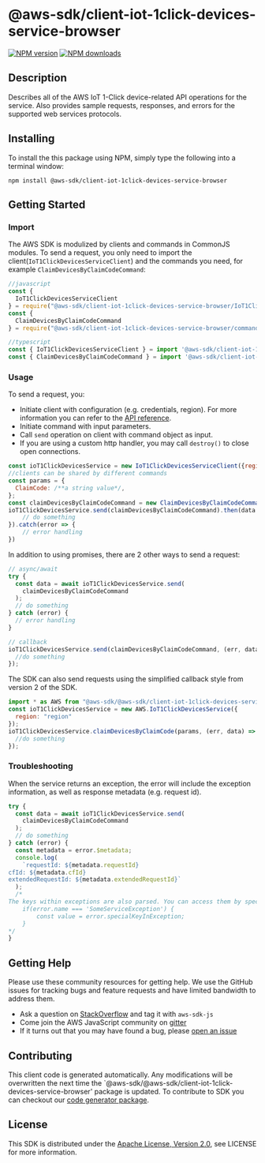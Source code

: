 # @aws-sdk/client-iot-1click-devices-service-browser

[![NPM version](https://img.shields.io/npm/v/@aws-sdk/client-iot-1click-devices-service-browser/preview.svg)](https://www.npmjs.com/package/@aws-sdk/client-iot-1click-devices-service-browser)
[![NPM downloads](https://img.shields.io/npm/dm/@aws-sdk/client-iot-1click-devices-service-browser.svg)](https://www.npmjs.com/package/@aws-sdk/client-iot-1click-devices-service-browser)

## Description

<p>Describes all of the AWS IoT 1-Click device-related API operations for the service.
 Also provides sample requests, responses, and errors for the supported web services
 protocols.</p>

## Installing

To install the this package using NPM, simply type the following into a terminal window:

```
npm install @aws-sdk/client-iot-1click-devices-service-browser
```

## Getting Started

### Import

The AWS SDK is modulized by clients and commands in CommonJS modules. To send a request, you only need to import the client(`IoT1ClickDevicesServiceClient`) and the commands you need, for example `ClaimDevicesByClaimCodeCommand`:

```javascript
//javascript
const {
  IoT1ClickDevicesServiceClient
} = require("@aws-sdk/client-iot-1click-devices-service-browser/IoT1ClickDevicesServiceClient");
const {
  ClaimDevicesByClaimCodeCommand
} = require("@aws-sdk/client-iot-1click-devices-service-browser/commands/ClaimDevicesByClaimCodeCommand");
```

```javascript
//typescript
const { IoT1ClickDevicesServiceClient } = import '@aws-sdk/client-iot-1click-devices-service-browser/IoT1ClickDevicesServiceClient';
const { ClaimDevicesByClaimCodeCommand } = import '@aws-sdk/client-iot-1click-devices-service-browser/commands/ClaimDevicesByClaimCodeCommand';
```

### Usage

To send a request, you:

- Initiate client with configuration (e.g. credentials, region). For more information you can refer to the [API reference][].
- Initiate command with input parameters.
- Call `send` operation on client with command object as input.
- If you are using a custom http handler, you may call `destroy()` to close open connections.

```javascript
const ioT1ClickDevicesService = new IoT1ClickDevicesServiceClient({region: 'region'});
//clients can be shared by different commands
const params = {
  ClaimCode: /**a string value*/,
};
const claimDevicesByClaimCodeCommand = new ClaimDevicesByClaimCodeCommand(params);
ioT1ClickDevicesService.send(claimDevicesByClaimCodeCommand).then(data => {
    // do something
}).catch(error => {
    // error handling
})
```

In addition to using promises, there are 2 other ways to send a request:

```javascript
// async/await
try {
  const data = await ioT1ClickDevicesService.send(
    claimDevicesByClaimCodeCommand
  );
  // do something
} catch (error) {
  // error handling
}
```

```javascript
// callback
ioT1ClickDevicesService.send(claimDevicesByClaimCodeCommand, (err, data) => {
  //do something
});
```

The SDK can also send requests using the simplified callback style from version 2 of the SDK.

```javascript
import * as AWS from "@aws-sdk/@aws-sdk/client-iot-1click-devices-service-browser/IoT1ClickDevicesService";
const ioT1ClickDevicesService = new AWS.IoT1ClickDevicesService({
  region: "region"
});
ioT1ClickDevicesService.claimDevicesByClaimCode(params, (err, data) => {
  //do something
});
```

### Troubleshooting

When the service returns an exception, the error will include the exception information, as well as response metadata (e.g. request id).

```javascript
try {
  const data = await ioT1ClickDevicesService.send(
    claimDevicesByClaimCodeCommand
  );
  // do something
} catch (error) {
  const metadata = error.$metadata;
  console.log(
    `requestId: ${metadata.requestId}
cfId: ${metadata.cfId}
extendedRequestId: ${metadata.extendedRequestId}`
  );
  /*
The keys within exceptions are also parsed. You can access them by specifying exception names:
    if(error.name === 'SomeServiceException') {
        const value = error.specialKeyInException;
    }
*/
}
```

## Getting Help

Please use these community resources for getting help. We use the GitHub issues for tracking bugs and feature requests and have limited bandwidth to address them.

- Ask a question on [StackOverflow](https://stackoverflow.com/questions/tagged/aws-sdk-js) and tag it with `aws-sdk-js`
- Come join the AWS JavaScript community on [gitter](https://gitter.im/aws/aws-sdk-js-v3)
- If it turns out that you may have found a bug, please [open an issue](https://github.com/aws/aws-sdk-js-v3/issues)

## Contributing

This client code is generated automatically. Any modifications will be overwritten the next time the `@aws-sdk/@aws-sdk/client-iot-1click-devices-service-browser' package is updated. To contribute to SDK you can checkout our [code generator package][].

## License

This SDK is distributed under the
[Apache License, Version 2.0](http://www.apache.org/licenses/LICENSE-2.0),
see LICENSE for more information.

[code generator package]: https://github.com/aws/aws-sdk-js-v3/tree/master/packages/service-types-generator
[api reference]: https://docs.aws.amazon.com/AWSJavaScriptSDK/latest/
